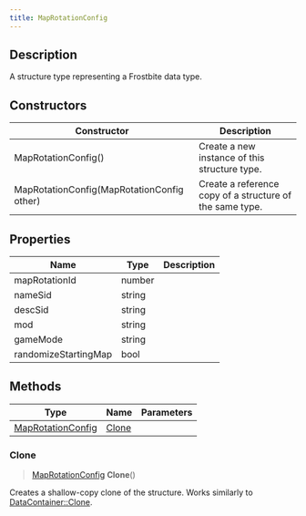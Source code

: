 ```yaml
---
title: MapRotationConfig
---
```

## Description

A structure type representing a Frostbite data type.

## Constructors

| Constructor                                | Description                                              |
| ------------------------------------------ | -------------------------------------------------------- |
| MapRotationConfig()                        | Create a new instance of this structure type.            |
| MapRotationConfig(MapRotationConfig other) | Create a reference copy of a structure of the same type. |

## Properties

| Name                 | Type   | Description |
| -------------------- | ------ | ----------- |
| mapRotationId        | number |             |
| nameSid              | string |             |
| descSid              | string |             |
| mod                  | string |             |
| gameMode             | string |             |
| randomizeStartingMap | bool   |             |

## Methods

| Type                                   | Name            | Parameters |
| -------------------------------------- | --------------- | ---------- |
| [MapRotationConfig](/vext/ref/fb/maprotationconfig/) | [Clone](#clone) |            |

### Clone

> [MapRotationConfig](/vext/ref/fb/maprotationconfig/) **Clone**()

Creates a shallow-copy clone of the structure. Works similarly to [DataContainer::Clone](/vext/ref/shared/class/datacontainer#clone).
